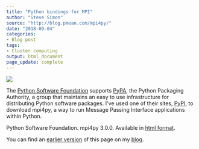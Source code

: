 ```yaml
---
title: "Python bindings for MPI"
author: "Steve Simon"
source: "http://blog.pmean.com/mpi4py/"
date: "2018-09-04"
categories:
- Blog post
tags:
- Cluster computing
output: html_document
page_update: complete
---
```


![](http://www.pmean.com/new-images/18/mpi4py01.png)

<!---More--->

The [Python Software Foundation][pys1] supports [PyPA][pyp1], the Python Packaging Authority, a group that maintains an easy to use infrastructure for distributing Python software packages. I've used one of their sites, [PyPI][pyp2], to download mpi4py, a way to run Message Passing Interface applications within Python.

Python Software Foundation. mpi4py 3.0.0. Available in [html format][mpi1].

You can find an [earlier version][sim1] of this page on my [blog][sim2].

[sim1]: http://blog.pmean.com/mpi4py/
[sim2]: http://blog.pmean.com

[mpi1]: https://pypi.org/project/mpi4py/
[pyp1]: https://www.pypa.io/en/latest/
[pyp2]: https://pypi.org/
[pys1]: https://www.python.org/psf/


